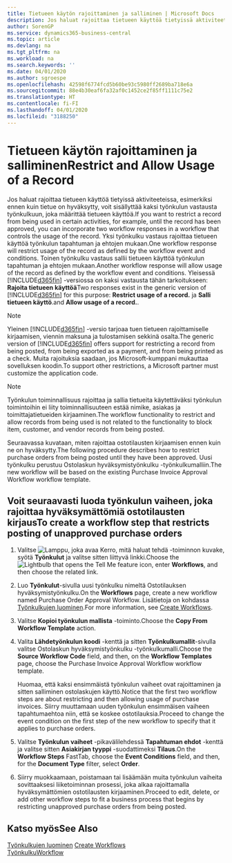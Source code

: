 ```yaml
---
title: Tietueen käytön rajoittaminen ja salliminen | Microsoft Docs
description: Jos haluat rajoittaa tietueen käyttöä tietyissä aktiviteeteissa, esimerkiksi ennen kuin tietue on hyväksytty, voit sisällyttää kaksi työnkulun vastausta työnkulkuun, joka määrittää tietueen käyttöä.
author: SorenGP
ms.service: dynamics365-business-central
ms.topic: article
ms.devlang: na
ms.tgt_pltfrm: na
ms.workload: na
ms.search.keywords: ''
ms.date: 04/01/2020
ms.author: sgroespe
ms.openlocfilehash: 42598f6774fcd5b60be93c5980ff2689ba718e6a
ms.sourcegitcommit: 88e4b30eaf6fa32af0c1452ce2f85ff1111c75e2
ms.translationtype: HT
ms.contentlocale: fi-FI
ms.lasthandoff: 04/01/2020
ms.locfileid: "3188250"
---
```

# <a name="restrict-and-allow-usage-of-a-record"></a><span data-ttu-id="84c10-103">Tietueen käytön rajoittaminen ja salliminen</span><span class="sxs-lookup"><span data-stu-id="84c10-103">Restrict and Allow Usage of a Record</span></span>
<span data-ttu-id="84c10-104">Jos haluat rajoittaa tietueen käyttöä tietyissä aktiviteeteissa, esimerkiksi ennen kuin tietue on hyväksytty, voit sisällyttää kaksi työnkulun vastausta työnkulkuun, joka määrittää tietueen käyttöä.</span><span class="sxs-lookup"><span data-stu-id="84c10-104">If you want to restrict a record from being used in certain activities, for example, until the record has been approved, you can incorporate two workflow responses in a workflow that controls the usage of the record.</span></span> <span data-ttu-id="84c10-105">Yksi työnkulku vastaus rajoittaa tietueen käyttöä työnkulun tapahtuman ja ehtojen mukaan.</span><span class="sxs-lookup"><span data-stu-id="84c10-105">One workflow response will restrict usage of the record as defined by the workflow event and conditions.</span></span> <span data-ttu-id="84c10-106">Toinen työnkulku vastaus sallii tietueen käyttöä työnkulun tapahtuman ja ehtojen mukaan.</span><span class="sxs-lookup"><span data-stu-id="84c10-106">Another workflow response will allow usage of the record as defined by the workflow event and conditions.</span></span> <span data-ttu-id="84c10-107">Yleisessä [!INCLUDE[d365fin](includes/d365fin_md.md)] -versiossa on kaksi vastausta tähän tarkoitukseen: **Rajoita tietueen käyttöä**</span><span class="sxs-lookup"><span data-stu-id="84c10-107">Two responses exist in the generic version of [!INCLUDE[d365fin](includes/d365fin_md.md)] for this purpose: **Restrict usage of a record.**</span></span> <span data-ttu-id="84c10-108">ja **Salli tietueen käyttö**.</span><span class="sxs-lookup"><span data-stu-id="84c10-108">and **Allow usage of a record.**.</span></span>

> [!NOTE]  
>  <span data-ttu-id="84c10-109">Yleinen [!INCLUDE[d365fin](includes/d365fin_md.md)] -versio tarjoaa tuen tietueen rajoittamiselle kirjaamisen, viennin maksuna ja tulostamisen sekkinä osalta.</span><span class="sxs-lookup"><span data-stu-id="84c10-109">The generic version of [!INCLUDE[d365fin](includes/d365fin_md.md)] offers support for restricting a record from being posted, from being exported as a payment, and from being printed as a check.</span></span> <span data-ttu-id="84c10-110">Muita rajoituksia saadaan, jos Microsoft-kumppani mukauttaa sovelluksen koodin.</span><span class="sxs-lookup"><span data-stu-id="84c10-110">To support other restrictions, a Microsoft partner must customize the application code.</span></span>  

> [!NOTE]  
>  <span data-ttu-id="84c10-111">Työnkulun toiminnallisuus rajoittaa ja sallia tietueita käytettäväksi työnkulun toimintoihin ei liity toiminnallisuuteen estää nimike, asiakas ja toimittajatietueiden kirjaaminen.</span><span class="sxs-lookup"><span data-stu-id="84c10-111">The workflow functionality to restrict and allow records from being used is not related to the functionality to block item, customer, and vendor records from being posted.</span></span>

<span data-ttu-id="84c10-112">Seuraavassa kuvataan, miten rajoittaa ostotilausten kirjaamisen ennen kuin ne on hyväksytty.</span><span class="sxs-lookup"><span data-stu-id="84c10-112">The following procedure describes how to restrict purchase orders from being posted until they have been approved.</span></span> <span data-ttu-id="84c10-113">Uusi työnkulku perustuu Ostolaskun hyväksymistyönkulku -työnkulkumalliin.</span><span class="sxs-lookup"><span data-stu-id="84c10-113">The new workflow will be based on the existing Purchase Invoice Approval Workflow workflow template.</span></span>  

## <a name="to-create-a-workflow-step-that-restricts-posting-of-unapproved-purchase-orders"></a><span data-ttu-id="84c10-114">Voit seuraavasti luoda työnkulun vaiheen, joka rajoittaa hyväksymättömiä ostotilausten kirjaus</span><span class="sxs-lookup"><span data-stu-id="84c10-114">To create a workflow step that restricts posting of unapproved purchase orders</span></span>  
1. <span data-ttu-id="84c10-115">Valitse ![Lamppu, joka avaa Kerro, mitä haluat tehdä -toiminnon](media/ui-search/search_small.png "Kerro, mitä haluat tehdä") kuvake, syötä **Työnkulut** ja valitse sitten liittyvä linkki.</span><span class="sxs-lookup"><span data-stu-id="84c10-115">Choose the ![Lightbulb that opens the Tell Me feature](media/ui-search/search_small.png "Tell me what you want to do") icon, enter **Workflows**, and then choose the related link.</span></span>  
2. <span data-ttu-id="84c10-116">Luo **Työnkulut**-sivulla uusi työnkulku nimeltä Ostotilauksen hyväksymistyönkulku.</span><span class="sxs-lookup"><span data-stu-id="84c10-116">On the **Workflows** page, create a new workflow named Purchase Order Approval Workflow.</span></span> <span data-ttu-id="84c10-117">Lisätietoja on kohdassa [Työnkulkujen luominen](across-how-to-create-workflows.md).</span><span class="sxs-lookup"><span data-stu-id="84c10-117">For more information, see [Create Workflows](across-how-to-create-workflows.md).</span></span>  
3. <span data-ttu-id="84c10-118">Valitse **Kopioi työnkulun mallista** -toiminto.</span><span class="sxs-lookup"><span data-stu-id="84c10-118">Choose the **Copy From Workflow Template** action.</span></span>  
4. <span data-ttu-id="84c10-119">Valita **Lähdetyönkulun koodi** -kenttä ja sitten **Työnkulkumallit**-sivulla valitse Ostolaskun hyväksymistyönkulku -työnkulkumalli.</span><span class="sxs-lookup"><span data-stu-id="84c10-119">Choose the **Source Workflow Code** field, and then, on the **Workflow Templates** page, choose the Purchase Invoice Approval Workflow workflow template.</span></span>  

     <span data-ttu-id="84c10-120">Huomaa, että kaksi ensimmäistä työnkulun vaiheet ovat rajoittaminen ja sitten salliminen ostolaskujen käyttö.</span><span class="sxs-lookup"><span data-stu-id="84c10-120">Notice that the first two workflow steps are about restricting and then allowing usage of purchase invoices.</span></span> <span data-ttu-id="84c10-121">Siirry muuttamaan uuden työnkulun ensimmäisen vaiheen tapahtumaehtoa niin, että se koskee ostotilauksia.</span><span class="sxs-lookup"><span data-stu-id="84c10-121">Proceed to change the event condition on the first step of the new workflow to specify that it applies to purchase orders.</span></span>  
5. <span data-ttu-id="84c10-122">Valitse **Työnkulun vaiheet** -pikavälilehdessä **Tapahtuman ehdot** -kenttä ja valitse sitten **Asiakirjan tyyppi** -suodattimeksi **Tilaus**.</span><span class="sxs-lookup"><span data-stu-id="84c10-122">On the **Workflow Steps** FastTab, choose the **Event Conditions** field, and then, for the **Document Type** filter, select **Order**.</span></span>  
6. <span data-ttu-id="84c10-123">Siirry muokkaamaan, poistamaan tai lisäämään muita työnkulun vaiheita sovittaaksesi liiketoiminnan prosessi, joka alkaa rajoittamalla hyväksymättömien ostotilausten kirjaaminen.</span><span class="sxs-lookup"><span data-stu-id="84c10-123">Proceed to edit, delete, or add other workflow steps to fit a business process that begins by restricting unapproved purchase orders from being posted.</span></span>  

## <a name="see-also"></a><span data-ttu-id="84c10-124">Katso myös</span><span class="sxs-lookup"><span data-stu-id="84c10-124">See Also</span></span>  
<span data-ttu-id="84c10-125">[Työnkulkujen luominen](across-how-to-create-workflows.md) </span><span class="sxs-lookup"><span data-stu-id="84c10-125">[Create Workflows](across-how-to-create-workflows.md) </span></span>  
[<span data-ttu-id="84c10-126">Työnkulku</span><span class="sxs-lookup"><span data-stu-id="84c10-126">Workflow</span></span>](across-workflow.md)   
